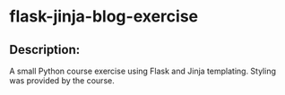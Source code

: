 # flask-jinja-blog-exercise

## Description:
A small Python course exercise using Flask and Jinja templating. Styling was provided by the course. 